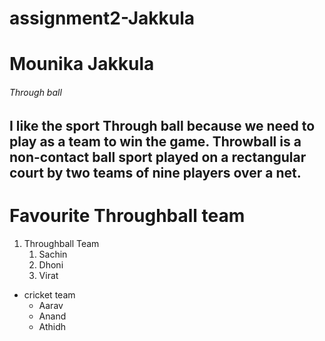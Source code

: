 # assignment2-Jakkula
# Mounika Jakkula
###### Through ball
I like the sport **Through ball** because we need to play as a team to win the game. Throwball is a non-contact ball **sport** played on a rectangular court by two teams of nine players over a net.
----
# Favourite Throughball team
1. Throughball Team
    1. Sachin
    2. Dhoni
    3. Virat

* cricket team
    * Aarav
    * Anand
    * Athidh
